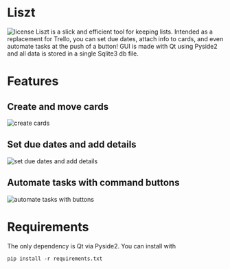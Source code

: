 
# Liszt
![license](https://img.shields.io/badge/license-GPL%203.0-brightgreen)
Liszt is a slick and efficient tool for keeping lists.
Intended as a replacement for Trello, you can set due dates, attach info to cards, and even automate tasks at the push of a button!
GUI is made with Qt using Pyside2 and all data is stored in a single Sqlite3 db file.


# Features
## Create and move cards
![create cards](https://github.com/adpolican/Liszt/raw/master/gifs/liszt_add_and_move.gif)

## Set due dates and add details
![set due dates and add details](https://github.com/adpolican/Liszt/raw/master/gifs/liszt_modify_tasks.gif)

## Automate tasks with command buttons
![automate tasks with buttons](https://github.com/adpolican/Liszt/raw/master/gifs/liszt_buttons.gif)

# Requirements
The only dependency is Qt via Pyside2.
You can install with 
```
pip install -r requirements.txt
```


